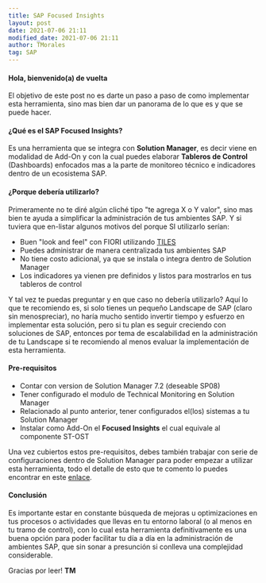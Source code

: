 ```yaml
---
title: SAP Focused Insights
layout: post
date: 2021-07-06 21:11
modified_date: 2021-07-06 21:11
author: TMorales
tag: SAP
---
```

#### Hola, bienvenido(a) de vuelta  

El objetivo de este post no es darte un paso a paso de como implementar esta herramienta, sino mas bien dar un panorama de lo que es y que se puede hacer.  

#### ¿Qué es el SAP Focused Insights?  

Es una herramienta que se integra con **Solution Manager**, es decir viene en modalidad de Add-On y con la cual puedes elaborar **Tableros de Control** (Dashboards) enfocados mas a la parte de monitoreo técnico e indicadores dentro de un ecosistema SAP.  

#### ¿Porque debería utilizarlo?  

Primeramente no te diré algún cliché tipo "te agrega X o Y valor", sino mas bien te ayuda a simplificar la administración de tus ambientes SAP. Y si tuviera que en-listar algunos motivos del porque SI utilizarlo serían:  

- Buen "look and feel" con FIORI utilizando [TILES](https://experience.sap.com/fiori-design-web/tile/)  
- Puedes administrar de manera centralizada tus ambientes SAP  
- No tiene costo adicional, ya que se instala o integra dentro de Solution Manager  
- Los indicadores ya vienen pre definidos y listos para mostrarlos en tus tableros de control  

Y tal vez te puedas preguntar y en que caso no debería utilizarlo? Aquí lo que te recomiendo es, si solo tienes un pequeño Landscape de SAP (claro sin menospreciar), no haría mucho sentido invertir tiempo y esfuerzo en implementar esta solución, pero si tu plan es seguir creciendo con soluciones de SAP, entonces por tema de escalabilidad en la administración de tu Landscape si te recomiendo al menos evaluar la implementación de esta herramienta.  

#### Pre-requisitos  

- Contar con version de Solution Manager 7.2 (deseable SP08)  
- Tener configurado el modulo de Technical Monitoring en Solution Manager  
- Relacionado al punto anterior, tener configurados el(los) sistemas a tu Solution Manager  
- Instalar como Add-On el **Focused Insights** el cual equivale al componente ST-OST  

Una vez cubiertos estos pre-requisitos, debes también trabajar con serie de configuraciones dentro de Solution Manager para poder empezar a utilizar esta herramienta, todo el detalle de esto que te comento lo puedes encontrar en este [enlace](https://help.sap.com/doc/2a5eebe6285b465eb7fb4a6e66b8ea2b/230/en-US/FINSIGHTS_InstallationGuide.pdf).  

#### Conclusión  

Es importante estar en constante búsqueda de mejoras u optimizaciones en tus procesos o actividades que llevas en tu entorno laboral (o al menos en tu tramo de control), con lo cual esta herramienta definitivamente es una buena opción para poder facilitar tu día a día en la administración de ambientes SAP, que sin sonar a presunción si conlleva una complejidad considerable.  

Gracias por leer! **TM**  